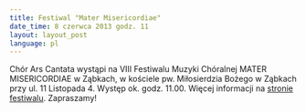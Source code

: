 ```yaml
---
title: Festiwal "Mater Misericordiae"
date_time: 8 czerwca 2013 godz. 11
layout: layout_post
language: pl
---
```

Chór Ars Cantata wystąpi na VIII Festiwalu Muzyki Chóralnej MATER MISERICORDIAE w Ząbkach, w kościele pw. Miłosierdzia
Bożego w Ząbkach przy ul. 11 Listopada 4. Występ ok. godz. 11.00. Więcej informacji na
<a href="http://www.caecilianum.eu/konkursy-choralne/425-vii-festiwal-muzyki-choralnej-mater-misericordiae.html">stronie festiwalu</a>.
Zapraszamy!